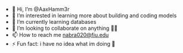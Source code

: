 - 👋 Hi, I’m @AaxHamm3r
- 👀 I’m interested in learning more about building and coding models 
- 🌱 I’m currently learning databases 
- 💞️ I’m looking to collaborate on anything 🤷‍♀️
- 📫 How to reach me nabra020@fiu.edu
- ⚡ Fun fact: i have no idea what im doing 💫

<!---
AaxHamm3r/AaxHamm3r is a ✨ special ✨ repository because its `README.md` (this file) appears on your GitHub profile.
You can click the Preview link to take a look at your changes.
--->
